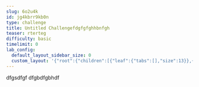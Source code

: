 ```yaml
---
slug: 6o2u4k
id: jg4kbrr9kb0n
type: challenge
title: Untitled Challengefdgfgfghhbnfgh
teaser: rterteg
difficulty: basic
timelimit: 0
lab_config:
  default_layout_sidebar_size: 0
  custom_layout: '{"root":{"children":[{"leaf":{"tabs":[],"size":13}},{"leaf":{"tabs":["assignment"],"activeTabId":"assignment","size":84}}],"orientation":"Horizontal"}}'
---
```


dfgsdfgf
dfgbdfgbhdf
